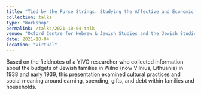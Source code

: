 ```yaml
---
title: "Tied by the Purse Strings: Studying the Affective and Economic Life of the Family in Interwar Vilna"
collection: talks
type: "Workshop"
permalink: /talks/2021-10-04-talk
venue: "Oxford Centre for Hebrew & Jewish Studies and the Jewish Studies Program at the University of Pennsylvania"
date: 2021-10-04
location: "Virtual"
---
```


Based on the fieldnotes of a YIVO researcher who collected information about the budgets of Jewish families in Wilno (now Vilnius, Lithuania) in 1938 and early 1939, this presentation examined cultural practices and social meaning around earning, spending, gifts, and debt within families and households. 